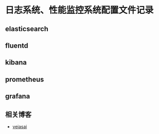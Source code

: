 # 日志系统、性能监控系统配置文件记录

## elasticsearch

## fluentd

## kibana

## prometheus

## grafana

## 相关博客

- [veiasai](https://veiasai.github.io/2018/09/02/efk-prometheus-grafana-springboot2/)